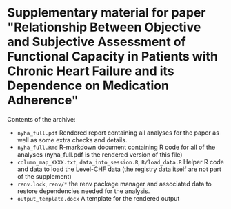 # Supplementary material for paper "Relationship Between Objective and Subjective Assessment of Functional Capacity in Patients with Chronic Heart Failure and its Dependence on Medication Adherence"

Contents of the archive:

- `nyha_full.pdf` Rendered report containing all analyses for the paper as well as some extra checks and details.
- `nyha_full.Rmd` R-markdown document containing R code for all of the analyses (nyha_full.pdf is the rendered version of this file)
- `column_map_XXXX.txt`, `data_into_session.R`, `R/load_data.R` Helper R code and data to load the Level-CHF data (the registry data itself are not part of the supplement)
- `renv.lock`, `renv/*` the renv package manager and associated data to restore dependencies needed for the analysis.
- `output_template.docx` A template for the rendered output
